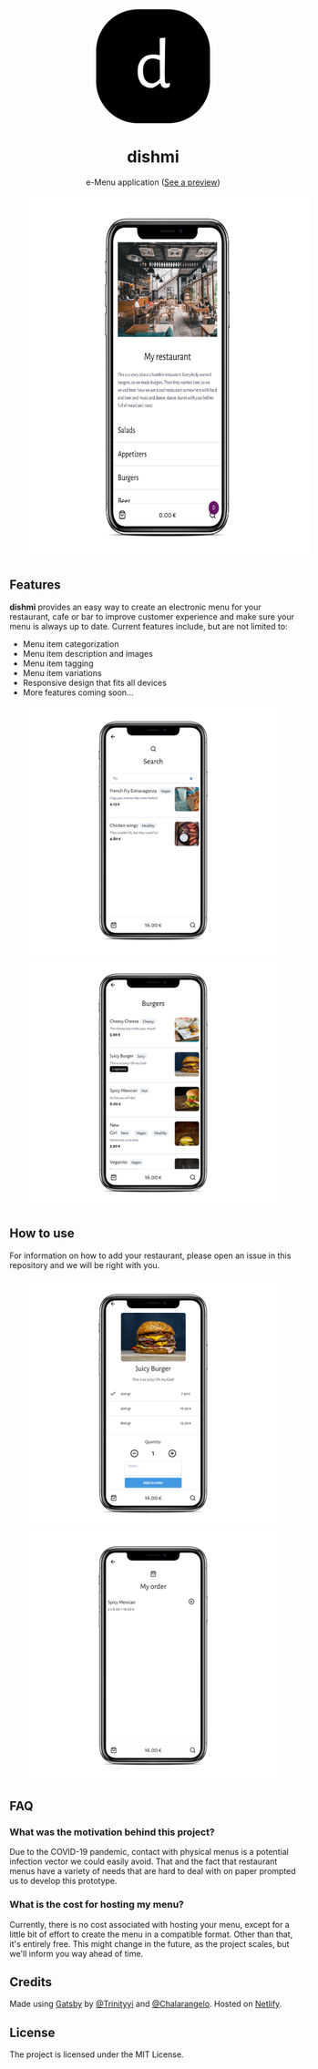 <div align="center">
  <a href="https://dishmi.netlify.app/">
    <img width="200" height="200" vspace="" hspace="25"
      src="./static/logo.png">
  </a>
  <h1>dishmi</h1>
  <p>e-Menu application (<a href="https://dishmi.netlify.app/demo/">See a preview</a>) <p>
</div>

<div align="center">
  <img width="640" height="640" vspace="" hspace="25" src="./mocks/home.png">
</div>

## Features

**dishmi** provides an easy way to create an electronic menu for your restaurant, cafe or bar to improve customer experience and make sure your menu is always up to date. Current features include, but are not limited to:

- Menu item categorization
- Menu item description and images
- Menu item tagging
- Menu item variations
- Responsive design that fits all devices
- More features coming soon...


<div align="center">
  <img width="440" height="440" vspace="" hspace="4" src="./mocks/search.png">
  <img width="440" height="440" vspace="" hspace="4" src="./mocks/category.png">
</div>

## How to use

For information on how to add your restaurant, please open an issue in this repository and we will be right with you.


<div align="center">
  <img width="440" height="440" vspace="" hspace="4" src="./mocks/item.png">
  <img width="440" height="440" vspace="" hspace="4" src="./mocks/my-order.png">
</div>

## FAQ

### What was the motivation behind this project?

Due to the COVID-19 pandemic, contact with physical menus is a potential infection vector we could easily avoid. That and the fact that restaurant menus have a variety of needs that are hard to deal with on paper prompted us to develop this prototype.

### What is the cost for hosting my menu?

Currently, there is no cost associated with hosting your menu, except for a little bit of effort to create the menu in a compatible format. Other than that, it's entirely free. This might change in the future, as the project scales, but we'll inform you way ahead of time.

## Credits

Made using [Gatsby](https://www.gatsbyjs.com/) by [@Trinityyi](https://github.com/Trinityyi) and [@Chalarangelo](https://github.com/Chalarangelo).
Hosted on [Netlify](https://www.netlify.com/).

## License

The project is licensed under the MIT License.
